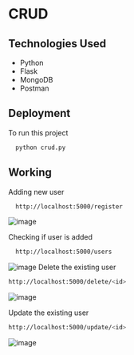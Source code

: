 # CRUD
## Technologies Used
* Python
* Flask
* MongoDB
* Postman
## Deployment

To run this project 

```bash
  python crud.py
```
## Working

Adding new user 
```bash
  http://localhost:5000/register
```
![image](https://user-images.githubusercontent.com/54550804/182219156-77cfe0ae-2d5e-4305-81ea-64c77c3bd912.png)

Checking if user is added
```bash
  http://localhost:5000/users
```
![image](https://user-images.githubusercontent.com/54550804/182219183-81aee3f9-c6eb-4580-be51-af04fde599b7.png)
Delete the existing user
```bash
http://localhost:5000/delete/<id>

```
![image](https://user-images.githubusercontent.com/54550804/182219226-6efcf2a8-efdb-467d-948f-62cbeacd81d7.png)

Update the existing user

```bash
http://localhost:5000/update/<id>

```
![image](https://user-images.githubusercontent.com/54550804/182219262-85c177a3-ec78-463d-a5f4-7330d6775dc6.png)


